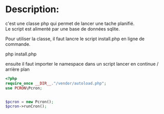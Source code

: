 # Description:
c'est une classe php qui permet de lancer une tache planifié.<br/>
Le script est alimenté par une base de données sqlite.<br/>

Pour utiliser la classe, il faut lancre le script install.php en ligne de commande.<br/>

php install.php

ensuite il faut importer le namespace dans un script lancer en continue / arrière plan

```php
<?php
require_once __DIR__."/vendor/autoload.php";
use PCRON\Pcron;


$pcron = new Pcron();
$pcron->runCron();

